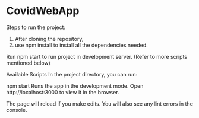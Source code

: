 # CovidWebApp

Steps to run the project:

 1. After cloning the repository, 
 2. use npm install to install all the dependencies needed.
 
Run npm start to run project in development server. (Refer to more scripts mentioned below)

Available Scripts
In the project directory, you can run:

npm start
Runs the app in the development mode. Open http://localhost:3000 to view it in the browser.

The page will reload if you make edits. You will also see any lint errors in the console.
